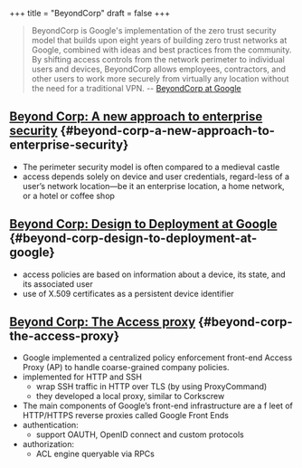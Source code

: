+++
title = "BeyondCorp"
draft = false
+++

> BeyondCorp is Google's implementation of the zero trust security model that
> builds upon eight years of building zero trust networks at Google, combined with
> ideas and best practices from the community. By shifting access controls from
> the network perimeter to individual users and devices, BeyondCorp allows
> employees, contractors, and other users to work more securely from virtually any
> location without the need for a traditional VPN. -- [BeyondCorp at Google](https://cloud.google.com/beyondcorp)


## [Beyond Corp: A new approach to enterprise security](https://research.google/pubs/pub43231/) {#beyond-corp-a-new-approach-to-enterprise-security}

-   The perimeter security model is often compared to a medieval castle
-   access depends solely on device and user credentials, regard-less of a user’s network location—be it an enterprise location, a home network, or a hotel or coffee shop


## [Beyond Corp: Design to Deployment at Google](https://research.google/pubs/pub44860/) {#beyond-corp-design-to-deployment-at-google}

-   access policies are based on information about a device, its state, and its associated user
-   use of X.509 certificates as a persistent device identifier


## [Beyond Corp: The Access proxy](https://research.google/pubs/pub45728/) {#beyond-corp-the-access-proxy}

-   Google implemented a centralized policy enforcement front-end Access Proxy (AP) to handle coarse-grained company policies.
-   implemented for HTTP and SSH
    -   wrap SSH traffic in HTTP over TLS (by using ProxyCommand)
    -   they developed a local proxy, similar to Corkscrew
-   The main components of Google’s front-end infrastructure are a f leet of HTTP/HTTPS reverse proxies called Google Front Ends
-   authentication:
    -   support OAUTH, OpenID connect and custom protocols
-   authorization:
    -   ACL engine queryable via RPCs